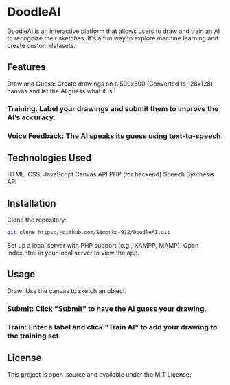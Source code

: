 # DoodleAI

DoodleAI is an interactive platform that allows users to draw and train an AI to recognize their sketches. It's a fun way to explore machine learning and create custom datasets.

## Features
Draw and Guess: Create drawings on a 500x500 (Converted to 128x128) canvas and let the AI guess what it is.
### Training: Label your drawings and submit them to improve the AI’s accuracy.
### Voice Feedback: The AI speaks its guess using text-to-speech.

## Technologies Used
HTML, CSS, JavaScript
Canvas API
PHP (for backend)
Speech Synthesis API
## Installation
Clone the repository:

```bash Copy code
git clone https://github.com/Simonko-912/DoodleAI.git
```
Set up a local server with PHP support (e.g., XAMPP, MAMP).
Open index.html in your local server to view the app.

## Usage
Draw: Use the canvas to sketch an object.
### Submit: Click "Submit" to have the AI guess your drawing.
### Train: Enter a label and click "Train AI" to add your drawing to the training set.
## License
This project is open-source and available under the MIT License.
